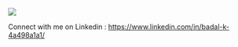 ![](https://komarev.com/ghpvc/?username=badalk121&color=000080&style=for-the-badge)


Connect with me on Linkedin : https://www.linkedin.com/in/badal-k-4a498a1a1/
